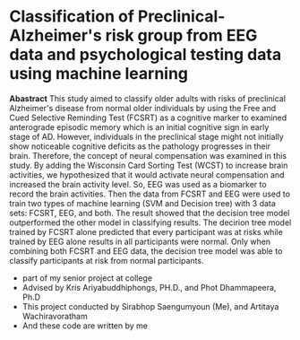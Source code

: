 # Classification of Preclinical-Alzheimer's risk group from EEG data and psychological testing data using machine learning

**Abastract**
This study aimed to classify older adults with risks of preclinical Alzheimer's disease from normal older individuals by using the Free and Cued Selective Reminding Test (FCSRT) as a cognitive marker to examined anterograde episodic memory which is an initial cognitive sign in early stage of AD. However, individuals in the preclinical stage might not initially show noticeable cognitive deficits as the pathology progresses in their brain. Therefore, the concept of neural compensation was examined in this study. By adding the Wisconsin Card Sorting Test (WCST) to increase brain activities, we hypothesized that it would activate neural compensation and increased the brain activity level. So, EEG was used as a biomarker to record the brain activities. Then the data from FCSRT and EEG were used to train two types of machine learning (SVM and Decision tree) with 3 data sets: FCSRT, EEG, and both. The result showed that the decision tree model outperformed the other model in classifying results. The decirion tree model trained by FCSRT alone predicted that every participant was at risks while trained by EEG alone results in all participants were normal. Only when combining both FCSRT and EEG data, the decision tree model was able to classify participants at risk from normal participants.

- part of my senior project at college
- Advised by Kris Ariyabuddhiphongs, PH.D., and Phot Dhammapeera, Ph.D
- This project conducted by Sirabhop Saengumyoun (Me), and Artitaya Wachiravoratham
- And these code are written by me
